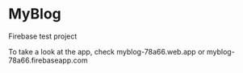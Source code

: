 # MyBlog
Firebase test project

To take a look at the app, check myblog-78a66.web.app or myblog-78a66.firebaseapp.com

